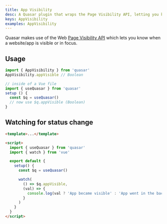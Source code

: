 ```yaml
---
title: App Visibility
desc: A Quasar plugin that wraps the Page Visibility API, letting you know when your app is visible or in focus.
keys: AppVisibility
examples: AppVisibility
---
```


Quasar makes use of the Web [Page Visibility API](https://developer.mozilla.org/en-US/docs/Web/API/Page_Visibility_API) which lets you know when a website/app is visible or in focus.

<DocApi file="AppVisibility" />

<DocInstallation plugins="AppVisibility" scrollable />

## Usage

```js Outside of a Vue file
import { AppVisibility } from 'quasar'
AppVisibility.appVisible // Boolean

// inside of a Vue file
import { useQuasar } from 'quasar'
setup () {
  const $q = useQuasar()
  // now use $q.appVisible (Boolean)
}
```

<DocExample title="AppVisibility" file="Basic" />

## Watching for status change

```html
<template>...</template>

<script>
  import { useQuasar } from 'quasar'
  import { watch } from 'vue'

  export default {
    setup() {
      const $q = useQuasar()

      watch(
        () => $q.appVisible,
        (val) => {
          console.log(val ? 'App became visible' : 'App went in the background')
        }
      )
    }
  }
</script>
```
